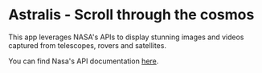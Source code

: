 # Astralis - Scroll through the cosmos

This app leverages NASA's APIs to display stunning images and videos captured from telescopes, rovers and satellites.

You can find Nasa's API documentation [here](https://api.nasa.gov/).
